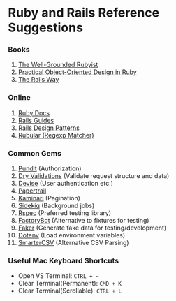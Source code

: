 # Ruby and Rails Reference Suggestions

### Books

1. [The Well-Grounded Rubyist](https://www.manning.com/books/the-well-grounded-rubyist-third-edition)
1. [Practical Object-Oriented Design in Ruby](https://www.poodr.com/)
1. [The Rails Way](https://www.amazon.com/Rails-Way-Addison-Wesley-Professional-Ruby/dp/0134657675/ref=sr_1_1?crid=2UJCTQ4L1I4T8&keywords=the+rails+6+way&qid=1653309048&s=books&sprefix=the+rails+6+way%2Cstripbooks%2C109&sr=1-1)

### Online

1. [Ruby Docs](https://ruby-doc.org/core-2.7.2/)
1. [Rails Guides](https://guides.rubyonrails.org/)
1. [Rails Design Patterns](https://www.sitepoint.com/7-design-patterns-to-refactor-mvc-components-in-rails/)
1. [Rubular (Regexp Matcher)](https://rubular.com/)

### Common Gems

1. [Pundit](https://github.com/varvet/pundit) (Authorization)
1. [Dry Validations](https://github.com/dry-rb/dry-validation) (Validate request structure and data)
1. [Devise](https://github.com/heartcombo/devise) (User authentication etc.)
1. [Papertrail](https://github.com/paper-trail-gem/paper_trail)
1. [Kaminari](https://github.com/kaminari/kaminari) (Pagination)
1. [Sidekiq](https://github.com/mperham/sidekiq) (Background jobs)
1. [Rspec](https://github.com/rspec/rspec-rails) (Preferred testing library)
1. [FactoryBot](https://github.com/thoughtbot/factory_bot_rails) (Alternative to fixtures for testing)
1. [Faker](https://github.com/faker-ruby/faker) (Generate fake data for testing/development)
1. [Dotenv](https://github.com/bkeepers/dotenv) (Load environment variables)
1. [SmarterCSV](https://github.com/tilo/smarter_csv) (Alternative CSV Parsing)

### Useful Mac Keyboard Shortcuts

- Open VS Terminal: `CTRL + ~`
- Clear Terminal(Permanent): `CMD + K`
- Clear Terminal(Scrollable): `CTRL + L`